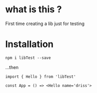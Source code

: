 # what is this ?
First time creating a lib just for testing

# Installation

`npm i libTest --save`

...then

```
import { Hello } from 'libTest'

const App = () => <Hello name='driss'>

```
